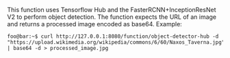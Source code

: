 This function uses Tensorflow Hub and the FasterRCNN+InceptionResNet V2 to
perform object detection. The function expects the URL of an image and returns a
processed image encoded as base64. Example:

```shell
foo@bar:~$ curl http://127.0.0.1:8080/function/object-detector-hub -d "https://upload.wikimedia.org/wikipedia/commons/6/60/Naxos_Taverna.jpg" | base64 -d > processed_image.jpg
```